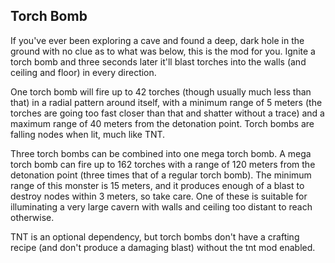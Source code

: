 ## Torch Bomb

If you've ever been exploring a cave and found a deep, dark hole in the ground with no clue as to what was below, this is the mod for you. Ignite a torch bomb and three seconds later it'll blast torches into the walls (and ceiling and floor) in every direction.

One torch bomb will fire up to 42 torches (though usually much less than that) in a radial pattern around itself, with a minimum range of 5 meters (the torches are going too fast closer than that and shatter without a trace) and a maximum range of 40 meters from the detonation point. Torch bombs are falling nodes when lit, much like TNT.

Three torch bombs can be combined into one mega torch bomb. A mega torch bomb can fire up to 162 torches with a range of 120 meters from the detonation point (three times that of a regular torch bomb). The minimum range of this monster is 15 meters, and it produces enough of a blast to destroy nodes within 3 meters, so take care. One of these is suitable for illuminating a very large cavern with walls and ceiling too distant to reach otherwise.

TNT is an optional dependency, but torch bombs don't have a crafting recipe (and don't produce a damaging blast) without the tnt mod enabled.